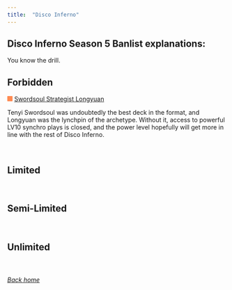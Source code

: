 ```yaml
---
title:  "Disco Inferno"
---
```


## Disco Inferno Season 5 Banlist explanations:


You know the drill.


## Forbidden

<img src="assets/effect.png" alt="Effect Monster" width="12" height="12"/> [Swordsoul Strategist Longyuan](https://db.ygoprodeck.com/card/?search=Swordsoul%20Strategist%20Longyuan)

Tenyi Swordsoul was undoubtedly the best deck in the format, and Longyuan was the lynchpin of the archetype. Without it, access to powerful LV10 synchro plays is closed, and the power level hopefully will get more in line with the rest of Disco Inferno.


<br>

## Limited

<br>

## Semi-Limited

<br>

## Unlimited

<br>

###### [Back home](index)